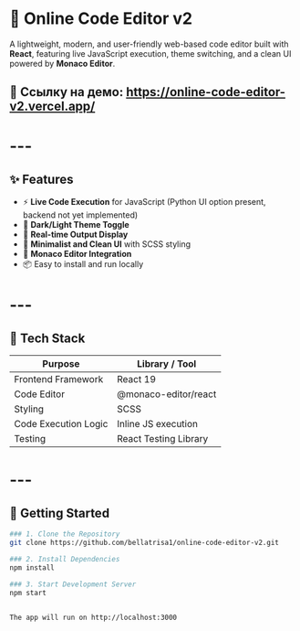 # 🧠 Online Code Editor v2

A lightweight, modern, and user-friendly web-based code editor built with **React**, featuring live JavaScript execution, theme switching, and a clean UI powered by **Monaco Editor**.

## 🔗 Ссылку на демо: https://online-code-editor-v2.vercel.app/

# ---

## ✨ Features

- ⚡ **Live Code Execution** for JavaScript (Python UI option present, backend not yet implemented)
- 🎨 **Dark/Light Theme Toggle**
- 📜 **Real-time Output Display**
- 🧠 **Minimalist and Clean UI** with SCSS styling
- 🧩 **Monaco Editor Integration**
- 📦 Easy to install and run locally

# ---

## 🧩 Tech Stack

| Purpose                | Library / Tool              |
|------------------------|-----------------------------|
| Frontend Framework     | React 19                    |
| Code Editor            | @monaco-editor/react        |
| Styling                | SCSS                        |
| Code Execution Logic   | Inline JS execution         |
| Testing                | React Testing Library       |

# ---

## 🚀 Getting Started

```bash
### 1. Clone the Repository
git clone https://github.com/bellatrisa1/online-code-editor-v2.git

### 2. Install Dependencies
npm install

### 3. Start Development Server
npm start


The app will run on http://localhost:3000
